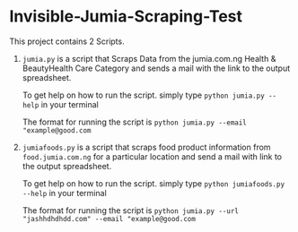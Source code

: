# Invisible-Jumia-Scraping-Test

This project contains 2 Scripts.

1) `jumia.py` is a script that Scraps Data from the jumia.com.ng Health & BeautyHealth Care Category and 
   sends a mail with the link to the output spreadsheet.
    

    To get help on how to run the script. simply type `python jumia.py --help` in your terminal

    The format for running the script is `python jumia.py --email "example@good.com`
    
2) `jumiafoods.py` is a script that scraps food product information from `food.jumia.com.ng` for a particular location
    and send a mail with link to the output spreadsheet.
    
    To get help on how to run the script. simply type `python jumiafoods.py --help` in your terminal

    The format for running the script is `python jumia.py --url "jashhdhdhdd.com" --email "example@good.com`
